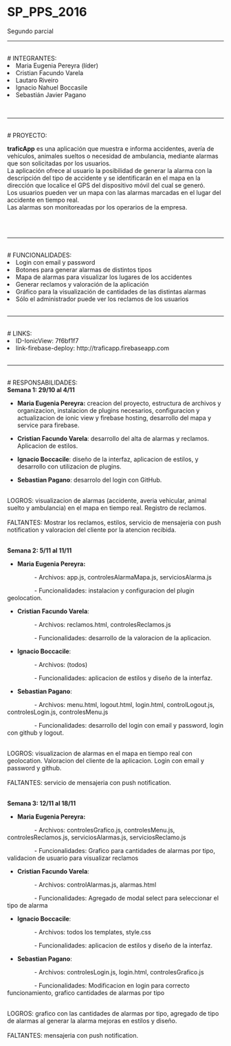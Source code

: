 # SP_PPS_2016
Segundo parcial

<hr />
<br /> 
# INTEGRANTES:
<br /><li> Maria Eugenia Pereyra (líder)</li>
<li> Cristian Facundo Varela</li>
<li> Lautaro Riveiro </li>
<li> Ignacio Nahuel Boccasile </li>
<li> Sebasti&aacute;n Javier Pagano</p></li>

<br />
<hr />
<br /> 
# PROYECTO: 
<br />
<p><strong>traficApp</strong> es una aplicaci&oacute;n que muestra e informa accidentes, aver&iacute;a de veh&iacute;culos, animales sueltos o necesidad de ambulancia, mediante alarmas que son solicitadas por los usuarios.<br/>La aplicaci&oacute;n ofrece al usuario la posibilidad de generar la alarma con la descripci&oacute;n del tipo de accidente y se identificar&aacute;n en el mapa en la direcci&oacute;n que localice el GPS del dispositivo m&oacute;vil del cual se gener&oacute;.<br/>Los usuarios pueden ver un mapa con las alarmas marcadas en el lugar del accidente en tiempo real.<br/>Las alarmas son monitoreadas por los operarios de la empresa.</p>
<br /><br />
<hr />
<br /> 
# FUNCIONALIDADES:
<br />
<li>Login con email y password</li>
<li>Botones para generar alarmas de distintos tipos</li>
<li>Mapa de alarmas para visualizar los lugares de los accidentes</li>
<li>Generar reclamos y valoraci&oacute;n de la aplicaci&oacute;n</li>
<li>Gr&aacute;fico para la visualizaci&oacute;n de cantidades de las distintas alarmas</li>
<li>S&oacute;lo el administrador puede ver los reclamos de los usuarios</li>
<br/>
<hr />
<br /> 
# LINKS:
<br /> 
<li> ID-IonicView: 7f6bf1f7</li><li> link-firebase-deploy: http://traficapp.firebaseapp.com</li>
<br />
<hr />
<br /> 
# RESPONSABILIDADES:
<br />
<strong>Semana 1: 29/10 al 4/11</strong><br />
<ul>
    <li><strong>Maria Eugenia Pereyra:</strong> creacion del proyecto, estructura de archivos y organizacion, instalacion de plugins necesarios, configuracion y actualizacion de ionic view y firebase hosting, desarrollo del mapa y service para firebase.</li>
</ul>
<ul>
    <li><strong>Cristian Facundo Varela</strong>: desarrollo del alta de alarmas y reclamos. Aplicacion de estilos.</li>
</ul>
<ul>
    <li><strong>Ignacio Boccacile</strong>: dise&ntilde;o de la interfaz, aplicacion de estilos, y desarrollo con utilizacion de plugins.</li>
</ul>
<ul>
    <li><strong>Sebastian Pagano</strong>: desarrolo del login con GitHub.</li>
    </ul>
<p><br />LOGROS: visualizacion de alarmas (accidente, averia vehicular, animal suelto y ambulancia) en el mapa en tiempo real. Registro de reclamos.<br /><br />FALTANTES: Mostrar los reclamos, estilos, servicio de mensajeria con push notification y valoracion del cliente por la atencion recibida.<br /></p>
<p><br /><strong>Semana 2: 5/11 al 11/11</strong><br /></p>
<ul>
    <li><strong>Maria Eugenia Pereyra:</strong>&nbsp;</li>
    </ul>
<p>&nbsp; &nbsp; &nbsp; &nbsp; &nbsp; &nbsp; &nbsp; &nbsp; - Archivos: app.js, controlesAlarmaMapa.js, serviciosAlarma.js</p>
<p>&nbsp; &nbsp; &nbsp; &nbsp; &nbsp; &nbsp; &nbsp; &nbsp; - Funcionalidades: instalacion y configuracion del plugin geolocation.</p>
<ul>
    <li><strong>Cristian Facundo Varela</strong>:&nbsp;</li>
</ul>
<p>&nbsp; &nbsp; &nbsp; &nbsp; &nbsp; &nbsp; &nbsp; &nbsp; - Archivos: reclamos.html, controlesReclamos.js</p>
<p>&nbsp; &nbsp; &nbsp; &nbsp; &nbsp; &nbsp; &nbsp; &nbsp; - Funcionalidades: desarrollo de la valoracion de la aplicacion.</p>
<ul>
    <li><strong>Ignacio Boccacile</strong>:&nbsp;</li>
</ul>
<p>&nbsp; &nbsp; &nbsp; &nbsp; &nbsp; &nbsp; &nbsp; &nbsp; - Archivos: (todos)</p>
<p>&nbsp; &nbsp; &nbsp; &nbsp; &nbsp; &nbsp; &nbsp; &nbsp; - Funcionalidades: aplicacion de estilos y dise&ntilde;o de la interfaz.</p>
<ul>
    <li><strong>Sebastian Pagano</strong>:&nbsp;</li>
</ul>
<p>&nbsp; &nbsp; &nbsp; &nbsp; &nbsp; &nbsp; &nbsp; &nbsp; - Archivos: menu.html, logout.html, login.html, controlLogout.js, controlesLogin.js, controlesMenu.js</p>
<p>&nbsp; &nbsp; &nbsp; &nbsp; &nbsp; &nbsp; &nbsp; &nbsp; - Funcionalidades: desarrollo del login con email y password, login con github y logout.</p>
<p><br />LOGROS: visualizacion de alarmas en el mapa en tiempo real con geolocation. Valoracion del cliente de la aplicacion. Login con email y password y github.<br /><br />FALTANTES: servicio de mensajeria con push notification.<br /></p>

<p><br /><strong>Semana 3: 12/11 al 18/11</strong><br /></p>
<ul>
    <li><strong>Maria Eugenia Pereyra:</strong>&nbsp;</li>
    </ul>
<p>&nbsp; &nbsp; &nbsp; &nbsp; &nbsp; &nbsp; &nbsp; &nbsp; - Archivos: controlesGrafico.js, controlesMenu.js, controlesReclamos.js, serviciosAlarmas.js, serviciosReclamo.js</p>
<p>&nbsp; &nbsp; &nbsp; &nbsp; &nbsp; &nbsp; &nbsp; &nbsp; - Funcionalidades: Grafico para cantidades de alarmas por tipo, validacion de usuario para visualizar reclamos</p>
<ul>
    <li><strong>Cristian Facundo Varela</strong>:&nbsp;</li>
</ul>
<p>&nbsp; &nbsp; &nbsp; &nbsp; &nbsp; &nbsp; &nbsp; &nbsp; - Archivos: controlAlarmas.js, alarmas.html</p>
<p>&nbsp; &nbsp; &nbsp; &nbsp; &nbsp; &nbsp; &nbsp; &nbsp; - Funcionalidades: Agregado de modal select para seleccionar el tipo de alarma</p>
<ul>
    <li><strong>Ignacio Boccacile</strong>:&nbsp;</li>
</ul>
<p>&nbsp; &nbsp; &nbsp; &nbsp; &nbsp; &nbsp; &nbsp; &nbsp; - Archivos: todos los templates, style.css</p>
<p>&nbsp; &nbsp; &nbsp; &nbsp; &nbsp; &nbsp; &nbsp; &nbsp; - Funcionalidades: aplicacion de estilos y dise&ntilde;o de la interfaz.</p>
<ul>
    <li><strong>Sebastian Pagano</strong>:&nbsp;</li>
</ul>
<p>&nbsp; &nbsp; &nbsp; &nbsp; &nbsp; &nbsp; &nbsp; &nbsp; - Archivos: controlesLogin.js, login.html, controlesGrafico.js</p>
<p>&nbsp; &nbsp; &nbsp; &nbsp; &nbsp; &nbsp; &nbsp; &nbsp; - Funcionalidades: Modificacion en login para correcto funcionamiento, grafico cantidades de alarmas por tipo</p>
<p><br />LOGROS: grafico con las cantidades de alarmas por tipo, agregado de tipo de alarmas al generar la alarma mejoras en estilos y diseño. <br /><br />FALTANTES: mensajeria con push notification.<br /></p>

